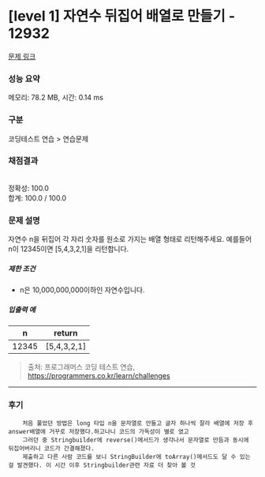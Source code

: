 # [level 1] 자연수 뒤집어 배열로 만들기 - 12932 

[문제 링크](https://school.programmers.co.kr/learn/courses/30/lessons/12932) 

### 성능 요약

메모리: 78.2 MB, 시간: 0.14 ms

### 구분

코딩테스트 연습 > 연습문제

### 채점결과

<br/>정확성: 100.0<br/>합계: 100.0 / 100.0

### 문제 설명

<p>자연수 n을 뒤집어 각 자리 숫자를 원소로 가지는 배열 형태로 리턴해주세요. 예를들어 n이 12345이면 [5,4,3,2,1]을 리턴합니다.</p>

<h5>제한 조건</h5>

<ul>
<li>n은 10,000,000,000이하인 자연수입니다.</li>
</ul>

<h5>입출력 예</h5>
<table class="table">
        <thead><tr>
<th>n</th>
<th>return</th>
</tr>
</thead>
        <tbody><tr>
<td>12345</td>
<td>[5,4,3,2,1]</td>
</tr>
</tbody>
      </table>

> 출처: 프로그래머스 코딩 테스트 연습, https://programmers.co.kr/learn/challenges

---
### 후기
        처음 풀었던 방법은 long 타입 n을 문자열로 만들고 글자 하나씩 잘라 배열에 저장 후  answer배열에 거꾸로 저장했다.하고나니 코드의 가독성이 별로 였고
        그러던 중 Stringbuilder에 reverse()메서드가 생각나서 문자열로 만듬과 동시에 뒤집어버리니 코드가 간결해졌다. 
        제출하고 다른 사람 코드를 보니 StringBuilder에 toArray()메서드도 달 수 있는 걸 발견했다. 이 시간 이후 Stringbuilder관련 자료 더 찾아 볼 것
